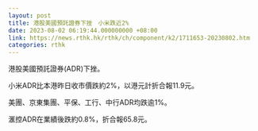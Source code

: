 ```yaml
---
layout: post
title: 港股美國預託證券下挫　小米跌近2%
date: 2023-08-02 06:19:44.000000000 +08:00
link: https://news.rthk.hk/rthk/ch/component/k2/1711653-20230802.htm
categories: rthk
---
```


港股美國預託證券(ADR)下挫。

小米ADR比本港昨日收市價跌約2%，以港元計折合報11.9元。

美團、京東集團、平保、工行、中行ADR均跌逾1%。

滙控ADR在業績後跌約0.8%，折合報65.8元。

